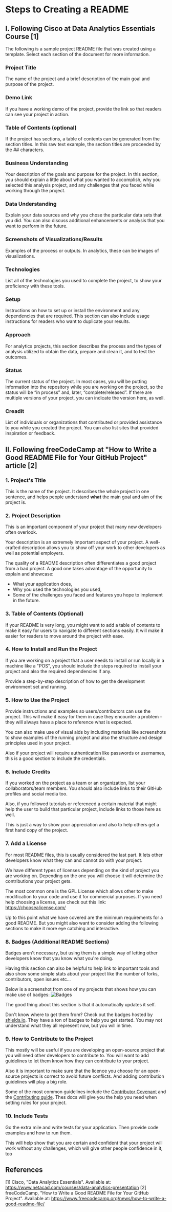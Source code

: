 # Steps to Creating a README
## I. Following Cisco at Data Analytics Essentials Course [1]
The following is a sample project README file that was created using a template. Select each section of the document for more information.
### Project Title
The name of the project and a brief description of the main goal and purpose of the project.

### Demo Link
If you have a working demo of the project, provide the link so that readers can see your project in action.

### Table of Contents (optional)

If the project has sections, a table of contents can be generated from the section titles. In this raw text example, the section titles are proceeded by the ## characters.

### Business Understanding
Your description of the goals and purpose for the project. In this section, you should explain a little about what you wanted to accomplish, why you selected this analysis project, and any challenges that you faced while working through the project.

### Data Understanding
Explain your data sources and why you chose the particular data sets that you did. You can also discuss additional enhancements or analysis that you want to perform in the future.

### Screenshots of Visualizations/Results
Examples of the process or outputs. In analytics, these can be images of visualizations.

### Technologies
List all of the technologies you used to complete the project, to show your proficiency with these tools.

### Setup
Instructions on how to set up or install the environment and any dependencies that are required. This section can also include usage instructions for readers who want to duplicate your results.

### Approach
For analytics projects, this section describes the process and the types of analysis utilized to obtain the data, prepare and clean it, and to test the outcomes.

### Status
The current status of the project. In most cases, you will be putting information into the repository while you are working on the project, so the status will be “in process” and, later, “complete/released”. If there are multiple versions of your project, you can indicate the version here, as well.

### Creadit
List of individuals or organizations that contributed or provided assistance to you while you created the project. You can also list sites that provided inspiration or feedback.

## II. Following freeCodeCamp at "How to Write a Good README File for Your GitHub Project" article [2]
### 1. Project's Title

This is the name of the project. It describes the whole project in one sentence, and helps people understand  **what**  the main goal and aim of the project is.

### 2. Project Description

This is an important component of your project that many new developers often overlook.

Your description is an extremely important aspect of your project. A well-crafted description allows you to show off your work to other developers as well as potential employers.

The quality of a README description often differentiates a good project from a bad project. A good one takes advantage of the opportunity to explain and showcase:

-   What your application does,
-   Why you used the technologies you used,
-   Some of the challenges you faced and features you hope to implement in the future.

### 3. Table of Contents (Optional)

If your README is very long, you might want to add a table of contents to make it easy for users to navigate to different sections easily. It will make it easier for readers to move around the project with ease.

### 4. How to Install and Run the Project

If you are working on a project that a user needs to install or run locally in a machine like a "POS", you should include the steps required to install your project and also the required dependencies if any.

Provide a step-by-step description of how to get the development environment set and running.

### 5. How to Use the Project

Provide instructions and examples so users/contributors can use the project. This will make it easy for them in case they encounter a problem – they will always have a place to reference what is expected.

You can also make use of visual aids by including materials like screenshots to show examples of the running project and also the structure and design principles used in your project.

Also if your project will require authentication like passwords or usernames, this is a good section to include the credentials.

### 6. Include Credits

If you worked on the project as a team or an organization, list your collaborators/team members. You should also include links to their GitHub profiles and social media too.

Also, if you followed tutorials or referenced a certain material that might help the user to build that particular project, include links to those here as well.

This is just a way to show your appreciation and also to help others get a first hand copy of the project.

### 7. Add a License

For most README files, this is usually considered the last part. It lets other developers know what they can and cannot do with your project.

We have different types of licenses depending on the kind of project you are working on. Depending on the one you will choose it will determine the contributions your project gets.

The most common one is the GPL License which allows other to make modification to your code and use it for commercial purposes. If you need help choosing a license, use check out this link: https://choosealicense.com/

Up to this point what we have covered are the minimum requirements for a good README. But you might also want to consider adding the following sections to make it more eye catching and interactive.

### 8. Badges (Additional README Sections)

Badges aren't necessary, but using them is a simple way of letting other developers know that you know what you're doing.

Having this section can also be helpful to help link to important tools and also show some simple stats about your project like the number of forks, contributors, open issues etc...

Below is a screenshot from one of my projects that shows how you can make use of badges:
![Badges](https://www.freecodecamp.org/news/content/images/2021/11/check.png)

The good thing about this section is that it automatically updates it self.

Don't know where to get them from? Check out the badges hosted by  [shields.io](https://shields.io/). They have a ton of badges to help you get started. You may not understand what they all represent now, but you will in time.

### 9. How to Contribute to the Project

This mostly will be useful if you are developing an open-source project that you will need other developers to contribute to. You will want to add guidelines to let them know how they can contribute to your project.

Also it is important to make sure that the licence you choose for an open-source projects is correct to avoid future conflicts. And adding contribution guidelines will play a big role.

Some of the most common guidelines include the  [Contributor Covenant](https://www.contributor-covenant.org/)  and the  [Contributing guide](https://docs.github.com/en/communities/setting-up-your-project-for-healthy-contributions/setting-guidelines-for-repository-contributors). Thes docs will give you the help you need when setting rules for your project.

### 10. Include Tests

Go the extra mile and write tests for your application. Then provide code examples and how to run them.

This will help show that you are certain and confident that your project will work without any challenges, which will give other people confidence in it, too

## References
[1] Cisco, "Data Analytics Essentials". Available at: https://www.netacad.com/courses/data-analytics-presentation
[2] freeCodeCamp, "How to Write a Good README File for Your GitHub Project". Available at: https://www.freecodecamp.org/news/how-to-write-a-good-readme-file/
